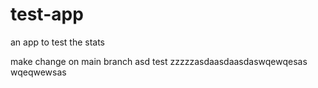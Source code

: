 # test-app
an app to test the stats

make change on main branch
asd
test
zzzzzasdaasdaasdaswqewqesas 
wqeqwewsas